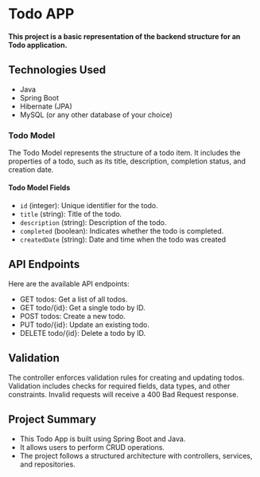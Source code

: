 # Todo APP
#### This project is a basic representation of the backend structure for an Todo application.
## Technologies Used
- Java
- Spring Boot
- Hibernate (JPA)
- MySQL (or any other database of your choice)
### Todo Model

The Todo Model represents the structure of a todo item. It includes the properties of a todo, such as its title, description, completion status, and creation date.

#### Todo Model Fields

- `id` (integer): Unique identifier for the todo.
- `title` (string): Title of the todo.
- `description` (string): Description of the todo.
- `completed` (boolean): Indicates whether the todo is completed.
- `createdDate` (string): Date and time when the todo was created
## API Endpoints
Here are the available API endpoints:

- GET todos: Get a list of all todos.
- GET todo/{id}: Get a single todo by ID.
- POST todos: Create a new todo.
- PUT todo/{id}: Update an existing todo.
- DELETE todo/{id}: Delete a todo by ID.
## Validation
The controller enforces validation rules for creating and updating todos. Validation includes checks for required fields, data types, and other constraints. Invalid requests will receive a 400 Bad Request response.
## Project Summary
- This Todo App is built using Spring Boot and Java.
- It allows users to perform CRUD operations.
- The project follows a structured architecture with controllers, services, and repositories.